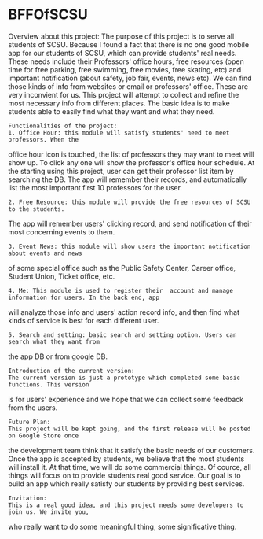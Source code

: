 # BFFOfSCSU

   Overview about this project:
The purpose of this project is to serve all students of SCSU. Because I found a fact 
that there is no one good mobile app for our students of SCSU, which can provide 
students' real needs. These needs include their  Professors' office hours, free resources (open time for
free parking, free swimming, free movies, free skating, etc) and important notification
(about safety, job fair, events, news etc). We can find those kinds of info from websites
or email or professors' office. These are very inconvient for us. This project will attempt to 
collect and refine the most necessary info from different places. The basic idea is to make
students able to easily find what they want and what they need.
	
	Functionalities of the project:
	1. Office Hour: this module will satisfy students' need to meet professors. When the
office hour icon is touched, the list of professors they may want to meet will show up. To
click any one will show the professor's office hour schedule. At the starting using this
project, user can get their professor list item by searching the DB. The app will remember
their records, and automatically list the most important first 10 professors for the user.

	2. Free Resource: this module will provide the free resources of SCSU to the students.
The app will remember users' clicking record, and send notification of their most concerning
events to them.

	3. Event News: this module will show users the important notification about events and news
of some special office such as the Public Safety Center, Career office, Student Union, Ticket office,
etc.

	4. Me: This module is used to register their  account and manage information for users. In the back end, app
will analyze those info and users' action record info, and then find what kinds of service is best
for each different user.

	5. Search and setting: basic search and setting option. Users can search what they want from 
the app DB or from google DB.

	Introduction of the current version:
	The current version is just a prototype which completed some basic functions. This version 
is for users' experience and we hope that we can collect some feedback from the users.

	Future Plan:
	This project will be kept going, and the first release will be posted on Google Store once
the development team think that it satisfy the basic needs of our customers. Once the app is 
accepted by students, we believe that the most students will install it. At that time, we will 
do some commercial things. Of cource, all things will focus on to provide students real good
service. Our goal is to build an app which really satisfy our students by providing best services.

	
	Invitation:
	This is a real good idea, and this project needs some developers to join us. We invite you, 
who really want to do some meaningful thing, some significative thing.
